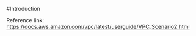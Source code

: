 #Introduction

Reference link: https://docs.aws.amazon.com/vpc/latest/userguide/VPC_Scenario2.html

